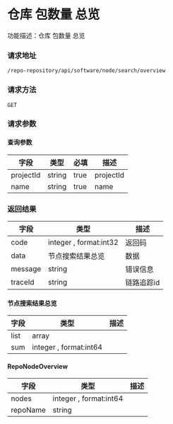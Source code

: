 # 仓库 包数量 总览
功能描述：仓库 包数量 总览

### 请求地址
```
/repo-repository/api/software/node/search/overview
```

### 请求方法
`GET`
### 请求参数

#### 查询参数

| 字段 | 类型 | 必填 | 描述 |
| -------- | -------- | -------- | -------- |
| projectId     | string   | true       | projectId |
| name     | string   | true       | name |



### 返回结果
| 字段 | 类型 | 描述 |
| -------- | -------- | -------- |
| code     | integer , format:int32  | 返回码 |
| data     | 节点搜索结果总览   | 数据 |
| message     | string   | 错误信息 |
| traceId     | string   | 链路追踪id |
#### 节点搜索结果总览
| 字段 | 类型 | 描述 |
| -------- | -------- | -------- |
| list     | array<RepoNodeOverview>   |  |
| sum     | integer , format:int64  |  |
#### RepoNodeOverview
| 字段 | 类型 | 描述 |
| -------- | -------- | -------- |
| nodes     | integer , format:int64  |  |
| repoName     | string   |  |

